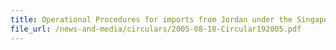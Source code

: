 ```yaml
---
title: Operational Procedures for imports from Jordan under the Singapore-Jordan Free Trade Agreement (SJFTA)
file_url: /news-and-media/circulars/2005-08-18-Circular192005.pdf
---
```

